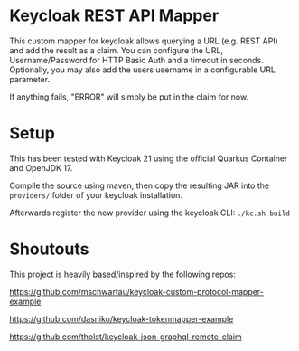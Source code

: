# Keycloak REST API Mapper

This custom mapper for keycloak allows querying a URL (e.g. REST API) and add the result as a claim.
You can configure the URL, Username/Password for HTTP Basic Auth and a timeout in seconds.
Optionally, you may also add the users username in a configurable URL parameter.

If anything fails, "ERROR" will simply be put in the claim for now.

# Setup 

This has been tested with Keycloak 21 using the official Quarkus Container and OpenJDK 17.

Compile the source using maven, then copy the resulting JAR into the `providers/` folder of your keycloak installation.

Afterwards register the new provider using the keycloak CLI: `./kc.sh build`

# Shoutouts

This project is heavily based/inspired by the following repos:

https://github.com/mschwartau/keycloak-custom-protocol-mapper-example

https://github.com/dasniko/keycloak-tokenmapper-example

https://github.com/tholst/keycloak-json-graphql-remote-claim
